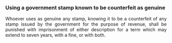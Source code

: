 ### Using a government stamp known to be counterfeit as genuine
<div style="text-align: justify">

Whoever uses as genuine any stamp, knowing it to be a counterfeit of any stamp issued by the government for the purpose of revenue, shall be punished with imprisonment of either description for a term which may extend to seven years, with a fine, or with both.

</div>

